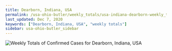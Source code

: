 ```yaml
---
title: Dearborn, Indiana, USA
permalink: /usa-ohio-butler/weekly_totals/usa-indiana-dearborn-weekly_totals.html
last_updated: Dec 7, 2020
keywords: ["Dearborn, Indiana, USA", "weekly totals"]
sidebar: usa-ohio-butler_sidebar
---
```


![Weekly Totals of Confirmed Cases for Dearborn, Indiana, USA](/covid_tracker/images/graphs/usa-indiana-dearborn-weekly_totals_graph.png)
